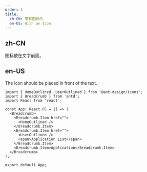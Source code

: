 ```yaml
---
order: 1
title:
  zh-CN: 带有图标的
  en-US: With an Icon
---
```


## zh-CN

图标放在文字前面。

## en-US

The icon should be placed in front of the text.

```tsx
import { HomeOutlined, UserOutlined } from '@ant-design/icons';
import { Breadcrumb } from 'antd';
import React from 'react';

const App: React.FC = () => (
  <Breadcrumb>
    <Breadcrumb.Item href="">
      <HomeOutlined />
    </Breadcrumb.Item>
    <Breadcrumb.Item href="">
      <UserOutlined />
      <span>Application List</span>
    </Breadcrumb.Item>
    <Breadcrumb.Item>Application</Breadcrumb.Item>
  </Breadcrumb>
);

export default App;
```
